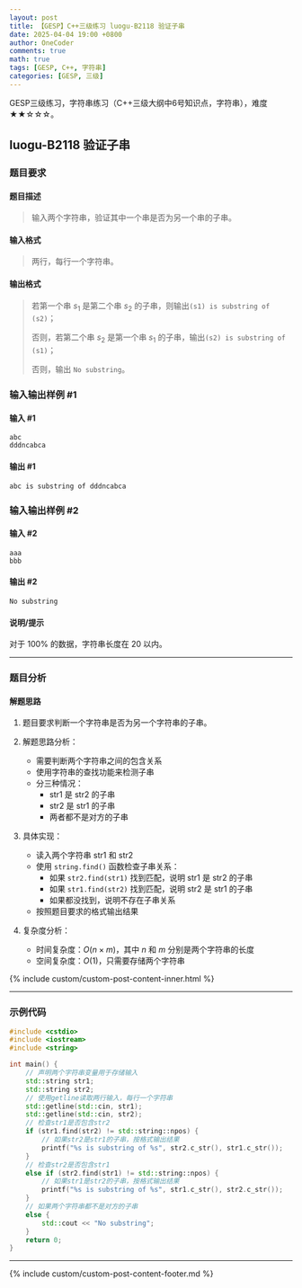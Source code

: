 ```yaml
---
layout: post
title: 【GESP】C++三级练习 luogu-B2118 验证子串
date: 2025-04-04 19:00 +0800
author: OneCoder
comments: true
math: true
tags: [GESP, C++, 字符串]
categories: [GESP, 三级]
---
```

GESP三级练习，字符串练习（C++三级大纲中6号知识点，字符串），难度★★☆☆☆。

<!--more-->

## luogu-B2118 验证子串

### 题目要求

#### 题目描述

>输入两个字符串，验证其中一个串是否为另一个串的子串。

#### 输入格式

>两行，每行一个字符串。

#### 输出格式

>若第一个串 $s_1$ 是第二个串 $s_2$ 的子串，则输出`(s1) is substring of (s2)`；
>
>否则，若第二个串 $s_2$ 是第一个串 $s_1$ 的子串，输出`(s2) is substring of (s1)`；
>
>否则，输出 `No substring`。

### 输入输出样例 #1

#### 输入 #1

```console
abc
dddncabca
```

#### 输出 #1

```console
abc is substring of dddncabca
```

### 输入输出样例 #2

#### 输入 #2

```console
aaa
bbb
```

#### 输出 #2

```console
No substring
```

#### 说明/提示

对于 $100 \%$ 的数据，字符串长度在 $20$ 以内。

---

### 题目分析

#### 解题思路

1. 题目要求判断一个字符串是否为另一个字符串的子串。

2. 解题思路分析：
   - 需要判断两个字符串之间的包含关系
   - 使用字符串的查找功能来检测子串
   - 分三种情况：
     - str1 是 str2 的子串
     - str2 是 str1 的子串
     - 两者都不是对方的子串

3. 具体实现：
   - 读入两个字符串 str1 和 str2
   - 使用 `string.find()` 函数检查子串关系：
     - 如果 `str2.find(str1)` 找到匹配，说明 str1 是 str2 的子串
     - 如果 `str1.find(str2)` 找到匹配，说明 str2 是 str1 的子串
     - 如果都没找到，说明不存在子串关系
   - 按照题目要求的格式输出结果

4. 复杂度分析：
   - 时间复杂度：$O(n \times m)$，其中 $n$ 和 $m$ 分别是两个字符串的长度
   - 空间复杂度：$O(1)$，只需要存储两个字符串

{% include custom/custom-post-content-inner.html %}

---

### 示例代码

```cpp
#include <cstdio>
#include <iostream>
#include <string>

int main() {
    // 声明两个字符串变量用于存储输入
    std::string str1;
    std::string str2;
    // 使用getline读取两行输入，每行一个字符串
    std::getline(std::cin, str1);
    std::getline(std::cin, str2);
    // 检查str1是否包含str2
    if (str1.find(str2) != std::string::npos) {
        // 如果str2是str1的子串，按格式输出结果
        printf("%s is substring of %s", str2.c_str(), str1.c_str());
    } 
    // 检查str2是否包含str1
    else if (str2.find(str1) != std::string::npos) {
        // 如果str1是str2的子串，按格式输出结果
        printf("%s is substring of %s", str1.c_str(), str2.c_str());
    } 
    // 如果两个字符串都不是对方的子串
    else {
        std::cout << "No substring";
    }
    return 0;
}
```

---

{% include custom/custom-post-content-footer.md %}
